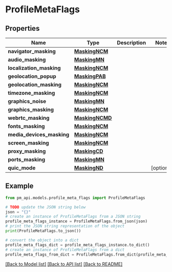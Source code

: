 # ProfileMetaFlags


## Properties

Name | Type | Description | Notes
------------ | ------------- | ------------- | -------------
**navigator_masking** | [**MaskingNCM**](MaskingNCM.md) |  | 
**audio_masking** | [**MaskingMN**](MaskingMN.md) |  | 
**localization_masking** | [**MaskingNCM**](MaskingNCM.md) |  | 
**geolocation_popup** | [**MaskingPAB**](MaskingPAB.md) |  | 
**geolocation_masking** | [**MaskingNCM**](MaskingNCM.md) |  | 
**timezone_masking** | [**MaskingNCM**](MaskingNCM.md) |  | 
**graphics_noise** | [**MaskingMN**](MaskingMN.md) |  | 
**graphics_masking** | [**MaskingNCM**](MaskingNCM.md) |  | 
**webrtc_masking** | [**MaskingNCMD**](MaskingNCMD.md) |  | 
**fonts_masking** | [**MaskingNCM**](MaskingNCM.md) |  | 
**media_devices_masking** | [**MaskingNCM**](MaskingNCM.md) |  | 
**screen_masking** | [**MaskingNCM**](MaskingNCM.md) |  | 
**proxy_masking** | [**MaskingCD**](MaskingCD.md) |  | 
**ports_masking** | [**MaskingMN**](MaskingMN.md) |  | 
**quic_mode** | [**MaskingND**](MaskingND.md) |  | [optional] 

## Example

```python
from pm_api.models.profile_meta_flags import ProfileMetaFlags

# TODO update the JSON string below
json = "{}"
# create an instance of ProfileMetaFlags from a JSON string
profile_meta_flags_instance = ProfileMetaFlags.from_json(json)
# print the JSON string representation of the object
print(ProfileMetaFlags.to_json())

# convert the object into a dict
profile_meta_flags_dict = profile_meta_flags_instance.to_dict()
# create an instance of ProfileMetaFlags from a dict
profile_meta_flags_from_dict = ProfileMetaFlags.from_dict(profile_meta_flags_dict)
```
[[Back to Model list]](../README.md#documentation-for-models) [[Back to API list]](../README.md#documentation-for-api-endpoints) [[Back to README]](../README.md)


